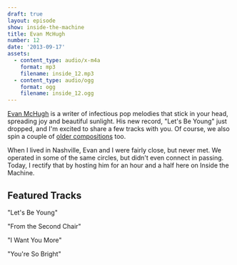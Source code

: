 ```yaml
---
draft: true
layout: episode
show: inside-the-machine
title: Evan McHugh
number: 12
date: '2013-09-17'
assets:
  - content_type: audio/x-m4a
    format: mp3
    filename: inside_12.mp3
  - content_type: audio/ogg
    format: ogg
    filename: inside_12.ogg
---
```

[Evan McHugh](http://evanmchugh.com) is a writer of infectious pop melodies that stick in your head, spreading joy and beautiful sunlight. His new record, "Let's Be Young" just dropped, and I'm excited to share a few tracks with you. Of course, we also spin a couple of [older compositions](http://evanmchugh.com/albums) too.

When I lived in Nashville, Evan and I were fairly close, but never met. We operated in some of the same circles, but didn't even connect in passing. Today, I rectify that by hosting him for an hour and a half here on Inside the Machine.

## Featured Tracks

"Let's Be Young"

"From the Second Chair"

"I Want You More"

"You're So Bright"